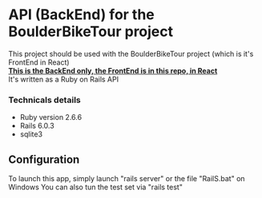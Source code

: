 # API (BackEnd) for the BoulderBikeTour project

This project should be used with the BoulderBikeTour project (which is it's FrontEnd in React)
<br />
<a href="https://github.com/krallnyx/BoulderBikeTourAPI"><strong>This is the BackEnd only, the FrontEnd is in this repo, in React</strong></a>
<br />
It's written as a Ruby on Rails API

### Technicals details 
* Ruby version 2.6.6
* Rails 6.0.3
* sqlite3

## Configuration
To launch this app, simply launch "rails server" or the file "RailS.bat" on Windows
You can also tun the test set via "rails test"
